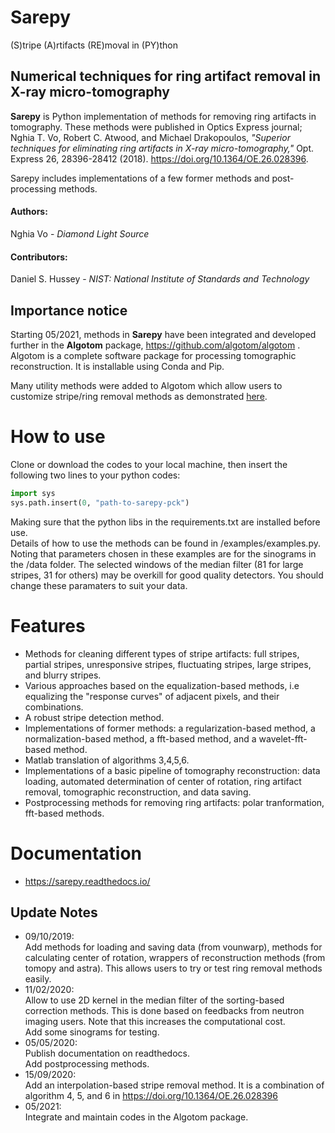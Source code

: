 # Sarepy
(S)tripe (A)rtifacts (RE)moval in (PY)thon
## Numerical techniques for ring artifact removal in X-ray micro-tomography

**Sarepy** is Python implementation of methods for removing ring artifacts in 
tomography. These methods were published in Optics Express journal; 
Nghia T. Vo, Robert C. Atwood, and Michael Drakopoulos, 
*"Superior techniques for eliminating ring artifacts in X-ray micro-tomography,"* 
Opt. Express 26, 28396-28412 (2018). https://doi.org/10.1364/OE.26.028396.

Sarepy includes implementations of a few former methods and post-processing methods.

#### Authors:

Nghia Vo - *Diamond Light Source*

#### Contributors:

Daniel S. Hussey - *NIST: National Institute of Standards and Technology* 

Importance notice
------------------
Starting 05/2021, methods in **Sarepy** have been integrated and developed further in
the **Algotom** package, https://github.com/algotom/algotom . Algotom is a
complete software package for processing tomographic reconstruction. It is
installable using Conda and Pip.

Many utility methods were added to Algotom which allow users to customize 
stripe/ring removal methods as demonstrated [here](https://sarepy.readthedocs.io/toc/section5.html).


How to use
==========
Clone or download the codes to your local machine, then insert the following two lines to your python codes:  
```python
import sys  
sys.path.insert(0, "path-to-sarepy-pck")
```
Making sure that the python libs in the requirements.txt are installed before use.  
Details of how to use the methods can be found in /examples/examples.py. Noting that parameters chosen in these examples are for the sinograms in the /data folder. The selected windows of the median filter (81 for large stripes, 31 for others) may be overkill for good quality detectors. You should change these paramaters to suit your data.

Features
========
- Methods for cleaning different types of stripe artifacts: full stripes, partial stripes, unresponsive stripes, fluctuating stripes, large stripes, and blurry stripes.
- Various approaches based on the equalization-based methods, i.e equalizing the "response curves" of adjacent pixels, and their combinations.
- A robust stripe detection method.
- Implementations of former methods: a regularization-based method, a normalization-based method, a fft-based method, and a wavelet-fft-based method. 
- Matlab translation of algorithms 3,4,5,6.
- Implementations of a basic pipeline of tomography reconstruction: data loading, automated determination of center of rotation, ring artifact removal, tomographic reconstruction, and data saving.
- Postprocessing methods for removing ring artifacts: polar tranformation, fft-based methods.

Documentation
=============
- https://sarepy.readthedocs.io/


Update Notes
------------
- 09/10/2019:  
  Add methods for loading and saving data (from vounwarp), methods for calculating center of rotation, wrappers of reconstruction methods (from tomopy and astra). This allows users to try or test ring removal methods easily.
- 11/02/2020:  
  Allow to use 2D kernel in the median filter of the sorting-based correction methods. This is done based on feedbacks from neutron imaging users. Note that this increases the computational cost.  
  Add some sinograms for testing.
- 05/05/2020:  
  Publish documentation on readthedocs.  
  Add postprocessing methods.
- 15/09/2020:  
  Add an interpolation-based stripe removal method. It is a combination of algorithm 4, 5, and 6 in https://doi.org/10.1364/OE.26.028396
- 05/2021:  
  Integrate and maintain codes in the Algotom package.
   
